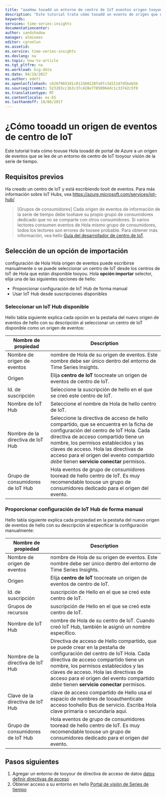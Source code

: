 ```yaml
---
title: "aaaHow tooadd un entorno de centro de IoT eventos origen tooyour visión de serie de tiempo de Azure | Documentos de Microsoft"
description: "Este tutorial trata cómo tooadd un evento de origen que es conectado tooan entorno de centro de IoT tooyour visión de la serie de tiempo"
keywords: 
services: time-series-insights
documentationcenter: 
author: sandshadow
manager: almineev
editor: cgronlun
ms.assetid: 
ms.service: time-series-insights
ms.devlang: na
ms.topic: how-to-article
ms.tgt_pltfrm: na
ms.workload: big-data
ms.date: 04/19/2017
ms.author: edett
ms.openlocfilehash: c626f9653d1c012360120fa9fc3d211d7d5beb5b
ms.sourcegitcommit: 523283cc1b3c37c428e77850964dc1c33742c5f0
ms.translationtype: MT
ms.contentlocale: es-ES
ms.lasthandoff: 10/06/2017
---
```

# <a name="how-tooadd-an-iot-hub-event-source"></a>¿Cómo tooadd un origen de eventos de centro de IoT

Este tutorial trata cómo toouse Hola tooadd de portal de Azure a un origen de eventos que se lee de un entorno de centro de IoT tooyour visión de la serie de tiempo.

## <a name="prerequisites"></a>Requisitos previos

Ha creado un centro de IoT y está escribiendo tooit de eventos. Para más información sobre IoT Hubs, vea <https://azure.microsoft.com/services/iot-hub/>

> [Grupos de consumidores] Cada origen de eventos de información de la serie de tiempo debe toohave su propio grupo de consumidores dedicado que no se comparte con otros consumidores. Si varios lectores consumen eventos de Hola mismo grupo de consumidores, todos los lectores son errores de toosee probable. Para obtener más información, vea hello [Guía del desarrollador de centro de IoT](../iot-hub/iot-hub-devguide.md).

## <a name="choose-an-import-option"></a>Selección de un opción de importación

configuración de Hola Hola origen de eventos puede escribirse manualmente o se puede seleccionar un centro de IoT desde los centros de IoT de Hola que están disponible tooyou.
Hola **opción importar** selector, elija una de las siguientes opciones de hello:

* Proporcionar configuración de IoT Hub de forma manual
* Usar IoT Hub desde suscripciones disponibles

### <a name="select-an-available-iot-hub"></a>Seleccionar un IoT Hub disponible

Hello tabla siguiente explica cada opción en la pestaña del nuevo origen de eventos de hello con su descripción al seleccionar un centro de IoT disponible como un origen de eventos:

| Nombre de propiedad | Description |
| --- | --- |
| Nombre de origen de eventos | nombre de Hola de su origen de eventos. Este nombre debe ser único dentro del entorno de Time Series Insights.
| Origen | Elija **centro de IoT** toocreate un origen de eventos de centro de IoT.
| Id. de suscripción | Seleccione la suscripción de hello en el que se creó este centro de IoT.
| Nombre de IoT Hub | Seleccione el nombre de Hola de hello centro de IoT.
| Nombre de la directiva de IoT Hub | Seleccione la directiva de acceso de hello compartido, que se encuentra en la ficha de configuración del centro de IoT Hola. Cada directiva de acceso compartido tiene un nombre, los permisos establecidos y las claves de acceso. Hola las directivas de acceso para el origen del evento compartido *debe* tienen **servicio conectar** permisos.
| Grupo de consumidores de IoT Hub | Hola eventos de grupo de consumidores tooread de hello centro de IoT. Es muy recomendable toouse un grupo de consumidores dedicado para el origen del evento.

### <a name="provide-iot-hub-settings-manually"></a>Proporcionar configuración de IoT Hub de forma manual

Hello tabla siguiente explica cada propiedad en la pestaña del nuevo origen de eventos de hello con su descripción al especificar la configuración manualmente:

| Nombre de propiedad | Description |
| --- | --- |
| Nombre de origen de eventos | nombre de Hola de su origen de eventos. Este nombre debe ser único dentro del entorno de Time Series Insights.
| Origen | Elija **centro de IoT** toocreate un origen de eventos de centro de IoT.
| Id. de suscripción | suscripción de Hello en el que se creó este centro de IoT.
| Grupos de recursos | suscripción de Hello en el que se creó este centro de IoT.
| Nombre de IoT Hub | nombre de Hola de su centro de IoT. Cuando creó IoT Hub, también le asignó un nombre específico.
| Nombre de la directiva de IoT Hub | Directiva de acceso de Hello compartido, que se puede crear en la pestaña de configuración del centro de IoT Hola. Cada directiva de acceso compartido tiene un nombre, los permisos establecidos y las claves de acceso. Hola las directivas de acceso para el origen del evento compartido *debe* tienen **servicio conectar** permisos.
| Clave de la directiva de IoT Hub | clave de acceso compartido de Hello usa el espacio de nombres de tooauthenticate acceso toohello Bus de servicio. Escriba Hola clave primaria o secundaria aquí.
| Grupo de consumidores de IoT Hub | Hola eventos de grupo de consumidores tooread de hello centro de IoT. Es muy recomendable toouse un grupo de consumidores dedicado para el origen del evento.

## <a name="next-steps"></a>Pasos siguientes

1. Agregar un entorno de tooyour de directiva de acceso de datos [datos definir directivas de acceso](time-series-insights-data-access.md)
1. Obtener acceso a su entorno en hello [Portal de visión de Series de tiempo](https://insights.timeseries.azure.com)
